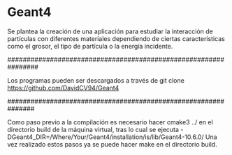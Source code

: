 # Geant4
Se plantea la creación de una aplicación para estudiar la interacción de partículas
con diferentes materiales dependiendo de ciertas características como el grosor, el
tipo de partícula o la energía incidente.

################################################################

Los programas pueden ser descargados a través de 
git clone https://github.com/DavidCV94/Geant4

###############################################################

Como paso previo a la compilación es necesario hacer cmake3 ../ 
en el directorio build de la máquina virtual, tras lo cual se 
ejecuta -DGeant4_DIR=/Where/Your/Geant4/installation/is/lib/Geant4-10.6.0/
Una vez realizado estos pasos ya se puede hacer make en el directorio build.
